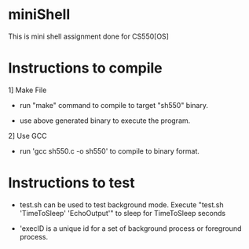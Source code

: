 
# miniShell

This is mini shell assignment done for CS550[OS]

# Instructions to compile

1] Make File

- run "make" command to compile to target "sh550" binary.

- use above generated binary to execute the program.

2] Use GCC

- run 'gcc sh550.c  -o sh550' to compile to binary format.

# Instructions to test

- test.sh can be used to test background mode. Execute "test.sh 'TimeToSleep' 'EchoOutput'" to sleep for TimeToSleep seconds

- 'execID is a unique id for a set of background process or foreground process.
